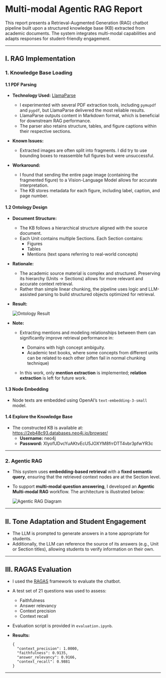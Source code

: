 # Multi-modal Agentic RAG Report

This report presents a Retrieval-Augmented Generation (RAG) chatbot pipeline built upon a structured knowledge base (KB) extracted from academic documents. The system integrates multi-modal capabilities and adapts responses for student-friendly engagement.

---

## I. RAG Implementation

### 1. Knowledge Base Loading

#### 1.1 PDF Parsing

- **Technology Used:** [LlamaParse](https://www.llamaindex.ai/llamaparse)  
  - I experimented with several PDF extraction tools, including `pymupdf` and `pypdf`, but LlamaParse delivered the most reliable results.  
  - LlamaParse outputs content in Markdown format, which is beneficial for downstream RAG performance.  
  - The parser also retains structure, tables, and figure captions within their respective sections.

- **Known Issues:**  
  - Extracted images are often split into fragments. I did try to use bounding boxes to reassemble full figures but were unsuccessful.  

- **Workaround:**  
  - I found that sending the entire page image (containing the fragmented figure) to a Vision-Language Model allows for accurate interpretation.  
  - The KB stores metadata for each figure, including label, caption, and page number.

#### 1.2 Ontology Design

- **Document Structure:**  
  - The KB follows a hierarchical structure aligned with the source document.  
  - Each Unit contains multiple Sections. Each Section contains:
    - Figures
    - Tables
    - Mentions (text spans referring to real-world concepts)

- **Rationale:**  
  - The academic source material is complex and structured. Preserving its hierarchy (Units → Sections) allows for more relevant and accurate context retrieval.  
  - Rather than simple linear chunking, the pipeline uses logic and LLM-assisted parsing to build structured objects optimized for retrieval.

- **Result:**

  ![Ontology Result](https://github.com/user-attachments/assets/e821ea1c-6055-46b9-a354-57face5b58d4)

- **Note:**  
  - Extracting mentions and modeling relationships between them can significantly improve retrieval performance in:
    + Domains with high concept ambiguity.
    + Academic text books, where some concepts from different units can be related to each other (often fail in normal chunking technique)
        
  - In this work, only **mention extraction** is implemented; **relation extraction** is left for future work.

#### 1.3 Node Embedding

- Node texts are embedded using OpenAI’s `text-embedding-3-small` model.

#### 1.4 Explore the Knowledge Base

- The constructed KB is available at:  
  https://2eb48c93.databases.neo4j.io/browser/  
  - **Username:** neo4j  
  - **Password:** XIyofUDvcYuAKtvEcU5JOXYM8frrDTT4vbr3pfwYR3c

---

### 2. Agentic RAG

- This system uses **embedding-based retrieval** with a **fixed semantic query**, ensuring that the retrieved context nodes are at the Section level.
- To support **multi-modal question answering**, I developed an **Agentic Multi-modal RAG** workflow. The architecture is illustrated below:

  ![Agentic RAG Diagram](https://github.com/user-attachments/assets/9f1dba0b-aa60-40e0-81f4-5763ddfe22f1)

---

## II. Tone Adaptation and Student Engagement

- The LLM is prompted to generate answers in a tone appropriate for students.  
- Additionally, the LLM can reference the source of its answers (e.g., Unit or Section titles), allowing students to verify information on their own.

---

## III. RAGAS Evaluation

- I used the [RAGAS](https://github.com/explodinggradients/ragas) framework to evaluate the chatbot.  
- A test set of 21 questions was used to assess:
  - Faithfulness
  - Answer relevancy
  - Context precision
  - Context recall

- Evaluation script is provided in `evaluation.ipynb`.

- **Results:**

  ```
  {
    "context_precision": 1.0000,
    "faithfulness": 0.9135,
    "answer_relevancy": 0.9166,
    "context_recall": 0.9881
  }
  ```

---
